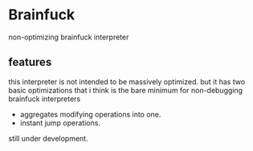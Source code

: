 # Brainfuck
non-optimizing brainfuck interpreter

## features
this interpreter is not intended to be massively optimized.
but it has two basic optimizations that i think is the
bare minimum for non-debugging brainfuck interpreters

- aggregates modifying operations into one.
- instant jump operations.

still under development.